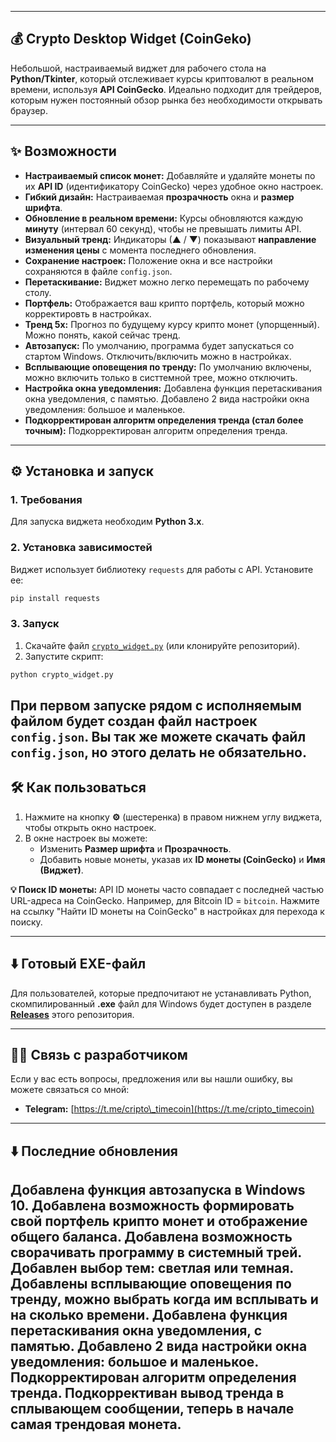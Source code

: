 -----

## 💰 Crypto Desktop Widget (CoinGeko)

Небольшой, настраиваемый виджет для рабочего стола на **Python/Tkinter**, который отслеживает курсы криптовалют в реальном времени, используя **API CoinGecko**. Идеально подходит для трейдеров, которым нужен постоянный обзор рынка без необходимости открывать браузер.

-----

## ✨ Возможности

  * **Настраиваемый список монет:** Добавляйте и удаляйте монеты по их **API ID** (идентификатору CoinGecko) через удобное окно настроек.
  * **Гибкий дизайн:** Настраиваемая **прозрачность** окна и **размер шрифта**.
  * **Обновление в реальном времени:** Курсы обновляются каждую **минуту** (интервал 60 секунд), чтобы не превышать лимиты API.
  * **Визуальный тренд:** Индикаторы (▲ / ▼) показывают **направление изменения цены** с момента последнего обновления.
  * **Сохранение настроек:** Положение окна и все настройки сохраняются в файле `config.json`.
  * **Перетаскивание:** Виджет можно легко перемещать по рабочему столу.
  * **Портфель:** Отображается ваш крипто портфель, который можно корректировть в настройках.
  * **Тренд 5x:** Прогноз по будущему курсу крипто монет (упорщенный). Можно понять, какой сейчас тренд.
  * **Автозапуск:** По умолчанию, программа будет запускаться со стартом Windows. Отключить/включить можно в настройках.
  * **Всплывающие оповещения по тренду:** По умолчанию включены, можно включить только в систтемной трее, можно отключить.
  * **Настройка окна уведомления:** Добавлена функция перетаскивания окна уведомления, с памятью. Добавлено 2 вида настройки окна уведомления: большое и маленькое.
  * **Подкорректирован алгоритм определения тренда (стал более точным):**  Подкорректирован алгоритм определения тренда.

-----

## ⚙️ Установка и запуск

### 1\. Требования

Для запуска виджета необходим **Python 3.x**.

### 2\. Установка зависимостей

Виджет использует библиотеку `requests` для работы с API. Установите ее:

```bash
pip install requests
```

### 3\. Запуск

1.  Скачайте файл [`crypto_widget.py`](https://github.com/pavekscb/Crypto-Widget-Desktop/blob/main/crypto_widget.py) (или клонируйте репозиторий).
2.  Запустите скрипт:


```bash
python crypto_widget.py
```

При первом запуске рядом с исполняемым файлом будет создан файл настроек **`config.json`**.
Вы так же можете скачать файл **`config.json`**, но этого делать не обязательно.
-----

## 🛠️ Как пользоваться

1.  Нажмите на кнопку **⚙** (шестеренка) в правом нижнем углу виджета, чтобы открыть окно настроек.
2.  В окне настроек вы можете:
      * Изменить **Размер шрифта** и **Прозрачность**.
      * Добавить новые монеты, указав их **ID монеты (CoinGecko)** и **Имя (Виджет)**.

**💡 Поиск ID монеты:** API ID монеты часто совпадает с последней частью URL-адреса на CoinGecko. Например, для Bitcoin ID = `bitcoin`. Нажмите на ссылку "Найти ID монеты на CoinGecko" в настройках для перехода к поиску.

-----

## ⬇️ Готовый EXE-файл

Для пользователей, которые предпочитают не устанавливать Python, скомпилированный **.exe** файл для Windows будет доступен в разделе **[Releases](https://github.com/pavekscb/Crypto-Widget-Desktop/releases)** этого репозитория.

-----

## 👨‍💻 Связь с разработчиком

Если у вас есть вопросы, предложения или вы нашли ошибку, вы можете связаться со мной:


  * **Telegram:** [https://t.me/cripto\_timecoin](https://t.me/cripto_timecoin)

-----

## ⬇️ Последние обновления

Добавлена функция автозапуска в Windows 10.
Добавлена возможность формировать свой портфель крипто монет и отображение общего баланса. 
Добавлена возможность сворачивать программу в системный трей.
Добавлен выбор тем: светлая или темная.
Добавлены всплывающие оповещения по тренду, можно выбрать когда им всплывать и на сколько времени. Добавлена функция перетаскивания окна уведомления, с памятью.
Добавлено 2 вида настройки окна уведомления: большое и маленькое.
Подкорректирован алгоритм определения тренда. 
Подкоррективан вывод тренда в сплывающем сообщении, теперь в начале самая трендовая монета.
-----------
